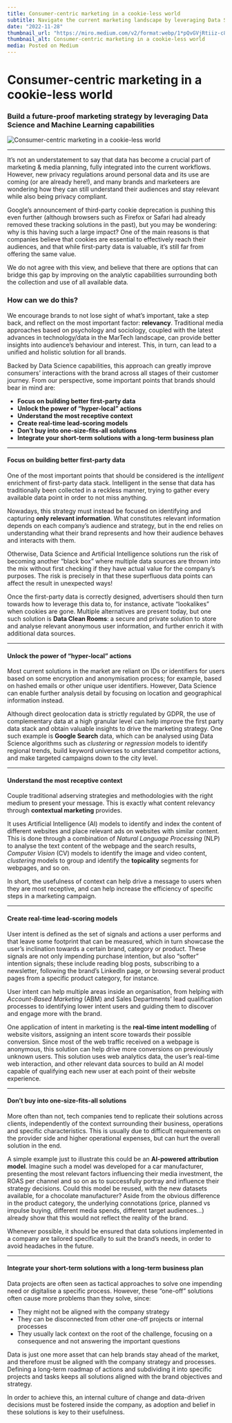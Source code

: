 ```yaml
---
title: Consumer-centric marketing in a cookie-less world
subtitle: Navigate the current marketing landscape by leveraging Data Science and Machine Learning capabilities.
date: "2022-11-28"
thumbnail_url: "https://miro.medium.com/v2/format:webp/1*pQvGVjRtiiz-c8aBclpH4g.jpeg"
thumbnail_alt: Consumer-centric marketing in a cookie-less world
media: Posted on Medium
---
```


# Consumer-centric marketing in a cookie-less world

### Build a future-proof marketing strategy by leveraging Data Science and Machine Learning capabilities

![Consumer-centric marketing in a cookie-less world](https://cdn-images-1.medium.com/max/800/1*pQvGVjRtiiz-c8aBclpH4g.jpeg)

---

It’s not an understatement to say that data has become a crucial part of marketing & media planning, fully integrated into the current workflows. However, new privacy regulations around personal data and its use are coming (or are already here!), and many brands and marketeers are wondering how they can still understand their audiences and stay relevant while also being privacy compliant.

Google’s announcement of third-party cookie deprecation is pushing this even further (although browsers such as Firefox or Safari had already removed these tracking solutions in the past), but you may be wondering: why is this having such a large impact? One of the main reasons is that companies believe that cookies are essential to effectively reach their audiences, and that while first-party data is valuable, it’s still far from offering the same value.

We do not agree with this view, and believe that there are options that can bridge this gap by improving on the analytic capabilities surrounding both the collection and use of all available data.

### How can we do this?

We encourage brands to not lose sight of what’s important, take a step back, and reflect on the most important factor: **relevancy**. Traditional media approaches based on psychology and sociology, coupled with the latest advances in technology/data in the MarTech landscape, can provide better insights into audience’s behaviour and interest. This, in turn, can lead to a unified and holistic solution for all brands.

Backed by Data Science capabilities, this approach can greatly improve consumers’ interactions with the brand across all stages of their customer journey. From our perspective, some important points that brands should bear in mind are:

- **Focus on building better first-party data**
- **Unlock the power of “hyper-local” actions**
- **Understand the most receptive context**
- **Create real-time lead-scoring models**
- **Don’t buy into one-size-fits-all solutions**
- **Integrate your short-term solutions with a long-term business plan**

---

#### Focus on building better first-party data

One of the most important points that should be considered is the _intelligent_ enrichment of first-party data stack. Intelligent in the sense that data has traditionally been collected in a reckless manner, trying to gather every available data point in order to not miss anything.

Nowadays, this strategy must instead be focused on identifying and capturing **only relevant information**. What constitutes relevant information depends on each company’s audience and strategy, but in the end relies on understanding what their brand represents and how their audience behaves and interacts with them.

Otherwise, Data Science and Artificial Intelligence solutions run the risk of becoming another “black box” where multiple data sources are thrown into the mix without first checking if they have actual value for the company’s purposes. The risk is precisely in that these superfluous data points can affect the result in unexpected ways!

Once the first-party data is correctly designed, advertisers should then turn towards how to leverage this data to, for instance, activate “lookalikes” when cookies are gone. Multiple alternatives are present today, but one such solution is **Data Clean Rooms**: a secure and private solution to store and analyse relevant anonymous user information, and further enrich it with additional data sources.

---

#### Unlock the power of “hyper-local” actions

Most current solutions in the market are reliant on IDs or identifiers for users based on some encryption and anonymisation process; for example, based on hashed emails or other unique user identifiers. However, Data Science can enable further analysis detail by focusing on location and geographical information instead.

Although direct geolocation data is strictly regulated by GDPR, the use of complementary data at a high granular level can help improve the first party data stack and obtain valuable insights to drive the marketing strategy. One such example is **Google Search** data, which can be analysed using Data Science algorithms such as _clustering_ or _regression_ models to identify regional trends, build keyword universes to understand competitor actions, and make targeted campaigns down to the city level.

---

#### Understand the most receptive context

Couple traditional adserving strategies and methodologies with the right medium to present your message. This is exactly what content relevancy through **contextual marketing** provides.

It uses Artificial Intelligence (AI) models to identify and index the content of different websites and place relevant ads on websites with similar content. This is done through a combination of _Natural Language Processing_ (NLP) to analyse the text content of the webpage and the search results, _Computer Vision_ (CV) models to identify the image and video content, _clustering_ models to group and identify the **topicality** segments for webpages, and so on.

In short, the usefulness of context can help drive a message to users when they are most receptive, and can help increase the efficiency of specific steps in a marketing campaign.

---

#### Create real-time lead-scoring models

User intent is defined as the set of signals and actions a user performs and that leave some footprint that can be measured, which in turn showcase the user’s inclination towards a certain brand, category or product. These signals are not only impending purchase intention, but also “softer” intention signals; these include reading blog posts, subscribing to a newsletter, following the brand’s LinkedIn page, or browsing several product pages from a specific product category, for instance.

User intent can help multiple areas inside an organisation, from helping with _Account-Based Marketing_ (ABM) and Sales Departments’ lead qualification processes to identifying lower intent users and guiding them to discover and engage more with the brand.

One application of intent in marketing is the **real-time intent modelling** of website visitors, assigning an intent score towards their possible conversion. Since most of the web traffic received on a webpage is anonymous, this solution can help drive more conversions on previously unknown users. This solution uses web analytics data, the user’s real-time web interaction, and other relevant data sources to build an AI model capable of qualifying each new user at each point of their website experience.

---

#### Don’t buy into one-size-fits-all solutions

More often than not, tech companies tend to replicate their solutions across clients, independently of the context surrounding their business, operations and specific characteristics. This is usually due to difficult requirements on the provider side and higher operational expenses, but can hurt the overall solution in the end.

A simple example just to illustrate this could be an **AI-powered attribution model**. Imagine such a model was developed for a car manufacturer, presenting the most relevant factors influencing their media investment, the ROAS per channel and so on as to successfully portray and influence their strategy decisions. Could this model be reused, with the new datasets available, for a chocolate manufacturer? Aside from the obvious difference in the product category, the underlying connotations (price, planned vs impulse buying, different media spends, different target audiences…) already show that this would not reflect the reality of the brand.

Whenever possible, it should be ensured that data solutions implemented in a company are tailored specifically to suit the brand’s needs, in order to avoid headaches in the future.

---

#### Integrate your short-term solutions with a long-term business plan

Data projects are often seen as tactical approaches to solve one impending need or digitalise a specific process. However, these “one-off” solutions often cause more problems than they solve, since:

- They might not be aligned with the company strategy
- They can be disconnected from other one-off projects or internal processes
- They usually lack context on the root of the challenge, focusing on a consequence and not answering the important questions

Data is just one more asset that can help brands stay ahead of the market, and therefore must be aligned with the company strategy and processes. Defining a long-term roadmap of actions and subdividing it into specific projects and tasks keeps all solutions aligned with the brand objectives and strategy.

In order to achieve this, an internal culture of change and data-driven decisions must be fostered inside the company, as adoption and belief in these solutions is key to their usefulness.
